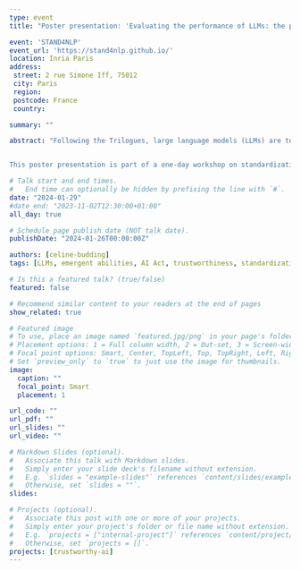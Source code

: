 ```yaml
---
type: event
title: "Poster presentation: 'Evaluating the performance of LLMs: the problem of emergent abilities'" 

event: 'STAND4NLP'
event_url: 'https://stand4nlp.github.io/'
location: Inria Paris
address:
 street: 2 rue Simone Iff, 75012
 city: Paris
 region: 
 postcode: France
 country:

summary: ""

abstract: "Following the Trilogues, large language models (LLMs) are to be covered under the AI Act. Moreover, given the widespread use of LLMs, it seems particularly pertinent to ensure that LLMs are reliable and trustworthy, by developing standardized practices to evaluate their performance. In this contribution, I highlight a specific challenge that arises in the context of LLMs: the assessment of whether a system acquires so-called emergent abilities, abilities that cannot be explained by the scaling of the model. As emergent abilities are often poorly defined and difficult to assess, I argue that there is a need to develop conceptual criteria that clearly establish what ability–such as knowledge or understanding–is to be attributed and when such attribution is warranted. Moreover, I argue that the evaluation of such conceptual criteria requires the development of technical methods that can uncover the internal processing of LLMs. Although standardization of LLMs is still in early stages, this approach might help clarify what LLMs learn from the data and how their performance can best be assessed.


This poster presentation is part of a one-day workshop on standardization in NLP, bringing together researchers and NLP practitioners from academia and industry, as well as standardization experts. "

# Talk start and end times.
#   End time can optionally be hidden by prefixing the line with `#`.
date: "2024-01-29"
#date_end: "2023-11-02T12:30:00+01:00"
all_day: true

# Schedule page publish date (NOT talk date).
publishDate: "2024-01-26T00:00:00Z"

authors: [celine-budding]
tags: [LLMs, emergent abilities, AI Act, trustworthiness, standardization, event]

# Is this a featured talk? (true/false)
featured: false

# Recommend similar content to your readers at the end of pages
show_related: true

# Featured image
# To use, place an image named `featured.jpg/png` in your page's folder.
# Placement options: 1 = Full column width, 2 = Out-set, 3 = Screen-width
# Focal point options: Smart, Center, TopLeft, Top, TopRight, Left, Right, BottomLeft, Bottom, BottomRight
# Set `preview_only` to `true` to just use the image for thumbnails.
image:
  caption: ""
  focal_point: Smart
  placement: 1

url_code: ""
url_pdf: ""
url_slides: ""
url_video: ""

# Markdown Slides (optional).
#   Associate this talk with Markdown slides.
#   Simply enter your slide deck's filename without extension.
#   E.g. `slides = "example-slides"` references `content/slides/example-slides.md`.
#   Otherwise, set `slides = ""`.
slides:

# Projects (optional).
#   Associate this post with one or more of your projects.
#   Simply enter your project's folder or file name without extension.
#   E.g. `projects = ["internal-project"]` references `content/project/deep-learning/index.md`.
#   Otherwise, set `projects = []`.
projects: [trustworthy-ai]
---
```



